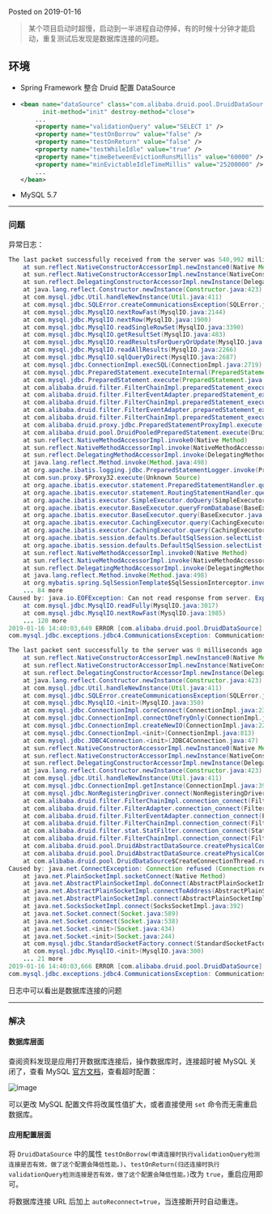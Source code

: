 Posted on 2019-01-16
> 某个项目启动时超慢，启动到一半进程自动停掉，有的时候十分钟才能启动，重复测试后发现是数据库连接的问题。

## 环境

- Spring Framework 整合 Druid 配置 DataSource

- ```xml
  <bean name="dataSource" class="com.alibaba.druid.pool.DruidDataSource"
        init-method="init" destroy-method="close">
      ...
      <property name="validationQuery" value="SELECT 1" />
      <property name="testOnBorrow" value="false" />
      <property name="testOnReturn" value="false" />
      <property name="testWhileIdle" value="true" />
      <property name="timeBetweenEvictionRunsMillis" value="60000" />
      <property name="minEvictableIdleTimeMillis" value="25200000" />
      ...
  </bean>
  ```

- MySQL 5.7

------

### 问题

异常日志：

```java
The last packet successfully received from the server was 540,992 milliseconds ago.  The last packet sent successfully to the server was 540,993 milliseconds ago.
	at sun.reflect.NativeConstructorAccessorImpl.newInstance0(Native Method)
	at sun.reflect.NativeConstructorAccessorImpl.newInstance(NativeConstructorAccessorImpl.java:62)
	at sun.reflect.DelegatingConstructorAccessorImpl.newInstance(DelegatingConstructorAccessorImpl.java:45)
	at java.lang.reflect.Constructor.newInstance(Constructor.java:423)
	at com.mysql.jdbc.Util.handleNewInstance(Util.java:411)
	at com.mysql.jdbc.SQLError.createCommunicationsException(SQLError.java:1117)
	at com.mysql.jdbc.MysqlIO.nextRowFast(MysqlIO.java:2144)
	at com.mysql.jdbc.MysqlIO.nextRow(MysqlIO.java:1900)
	at com.mysql.jdbc.MysqlIO.readSingleRowSet(MysqlIO.java:3390)
	at com.mysql.jdbc.MysqlIO.getResultSet(MysqlIO.java:483)
	at com.mysql.jdbc.MysqlIO.readResultsForQueryOrUpdate(MysqlIO.java:3096)
	at com.mysql.jdbc.MysqlIO.readAllResults(MysqlIO.java:2266)
	at com.mysql.jdbc.MysqlIO.sqlQueryDirect(MysqlIO.java:2687)
	at com.mysql.jdbc.ConnectionImpl.execSQL(ConnectionImpl.java:2719)
	at com.mysql.jdbc.PreparedStatement.executeInternal(PreparedStatement.java:2155)
	at com.mysql.jdbc.PreparedStatement.execute(PreparedStatement.java:1379)
	at com.alibaba.druid.filter.FilterChainImpl.preparedStatement_execute(FilterChainImpl.java:2931)
	at com.alibaba.druid.filter.FilterEventAdapter.preparedStatement_execute(FilterEventAdapter.java:440)
	at com.alibaba.druid.filter.FilterChainImpl.preparedStatement_execute(FilterChainImpl.java:2929)
	at com.alibaba.druid.filter.FilterEventAdapter.preparedStatement_execute(FilterEventAdapter.java:440)
	at com.alibaba.druid.filter.FilterChainImpl.preparedStatement_execute(FilterChainImpl.java:2929)
	at com.alibaba.druid.proxy.jdbc.PreparedStatementProxyImpl.execute(PreparedStatementProxyImpl.java:118)
	at com.alibaba.druid.pool.DruidPooledPreparedStatement.execute(DruidPooledPreparedStatement.java:493)
	at sun.reflect.NativeMethodAccessorImpl.invoke0(Native Method)
	at sun.reflect.NativeMethodAccessorImpl.invoke(NativeMethodAccessorImpl.java:62)
	at sun.reflect.DelegatingMethodAccessorImpl.invoke(DelegatingMethodAccessorImpl.java:43)
	at java.lang.reflect.Method.invoke(Method.java:498)
	at org.apache.ibatis.logging.jdbc.PreparedStatementLogger.invoke(PreparedStatementLogger.java:62)
	at com.sun.proxy.$Proxy32.execute(Unknown Source)
	at org.apache.ibatis.executor.statement.PreparedStatementHandler.query(PreparedStatementHandler.java:59)
	at org.apache.ibatis.executor.statement.RoutingStatementHandler.query(RoutingStatementHandler.java:73)
	at org.apache.ibatis.executor.SimpleExecutor.doQuery(SimpleExecutor.java:60)
	at org.apache.ibatis.executor.BaseExecutor.queryFromDatabase(BaseExecutor.java:267)
	at org.apache.ibatis.executor.BaseExecutor.query(BaseExecutor.java:137)
	at org.apache.ibatis.executor.CachingExecutor.query(CachingExecutor.java:96)
	at org.apache.ibatis.executor.CachingExecutor.query(CachingExecutor.java:77)
	at org.apache.ibatis.session.defaults.DefaultSqlSession.selectList(DefaultSqlSession.java:108)
	at org.apache.ibatis.session.defaults.DefaultSqlSession.selectList(DefaultSqlSession.java:102)
	at sun.reflect.NativeMethodAccessorImpl.invoke0(Native Method)
	at sun.reflect.NativeMethodAccessorImpl.invoke(NativeMethodAccessorImpl.java:62)
	at sun.reflect.DelegatingMethodAccessorImpl.invoke(DelegatingMethodAccessorImpl.java:43)
	at java.lang.reflect.Method.invoke(Method.java:498)
	at org.mybatis.spring.SqlSessionTemplate$SqlSessionInterceptor.invoke(SqlSessionTemplate.java:358)
	... 84 more
Caused by: java.io.EOFException: Can not read response from server. Expected to read 4 bytes, read 0 bytes before connection was unexpectedly lost.
	at com.mysql.jdbc.MysqlIO.readFully(MysqlIO.java:3017)
	at com.mysql.jdbc.MysqlIO.nextRowFast(MysqlIO.java:1985)
	... 120 more
2019-01-16 14:40:03,649 ERROR [com.alibaba.druid.pool.DruidDataSource] - create connection error
com.mysql.jdbc.exceptions.jdbc4.CommunicationsException: Communications link failure

The last packet sent successfully to the server was 0 milliseconds ago. The driver has not received any packets from the server.
	at sun.reflect.NativeConstructorAccessorImpl.newInstance0(Native Method)
	at sun.reflect.NativeConstructorAccessorImpl.newInstance(NativeConstructorAccessorImpl.java:62)
	at sun.reflect.DelegatingConstructorAccessorImpl.newInstance(DelegatingConstructorAccessorImpl.java:45)
	at java.lang.reflect.Constructor.newInstance(Constructor.java:423)
	at com.mysql.jdbc.Util.handleNewInstance(Util.java:411)
	at com.mysql.jdbc.SQLError.createCommunicationsException(SQLError.java:1117)
	at com.mysql.jdbc.MysqlIO.<init>(MysqlIO.java:350)
	at com.mysql.jdbc.ConnectionImpl.coreConnect(ConnectionImpl.java:2393)
	at com.mysql.jdbc.ConnectionImpl.connectOneTryOnly(ConnectionImpl.java:2430)
	at com.mysql.jdbc.ConnectionImpl.createNewIO(ConnectionImpl.java:2215)
	at com.mysql.jdbc.ConnectionImpl.<init>(ConnectionImpl.java:813)
	at com.mysql.jdbc.JDBC4Connection.<init>(JDBC4Connection.java:47)
	at sun.reflect.NativeConstructorAccessorImpl.newInstance0(Native Method)
	at sun.reflect.NativeConstructorAccessorImpl.newInstance(NativeConstructorAccessorImpl.java:62)
	at sun.reflect.DelegatingConstructorAccessorImpl.newInstance(DelegatingConstructorAccessorImpl.java:45)
	at java.lang.reflect.Constructor.newInstance(Constructor.java:423)
	at com.mysql.jdbc.Util.handleNewInstance(Util.java:411)
	at com.mysql.jdbc.ConnectionImpl.getInstance(ConnectionImpl.java:399)
	at com.mysql.jdbc.NonRegisteringDriver.connect(NonRegisteringDriver.java:334)
	at com.alibaba.druid.filter.FilterChainImpl.connection_connect(FilterChainImpl.java:148)
	at com.alibaba.druid.filter.FilterAdapter.connection_connect(FilterAdapter.java:786)
	at com.alibaba.druid.filter.FilterEventAdapter.connection_connect(FilterEventAdapter.java:38)
	at com.alibaba.druid.filter.FilterChainImpl.connection_connect(FilterChainImpl.java:142)
	at com.alibaba.druid.filter.stat.StatFilter.connection_connect(StatFilter.java:211)
	at com.alibaba.druid.filter.FilterChainImpl.connection_connect(FilterChainImpl.java:142)
	at com.alibaba.druid.pool.DruidAbstractDataSource.createPhysicalConnection(DruidAbstractDataSource.java:1360)
	at com.alibaba.druid.pool.DruidAbstractDataSource.createPhysicalConnection(DruidAbstractDataSource.java:1414)
	at com.alibaba.druid.pool.DruidDataSource$CreateConnectionThread.run(DruidDataSource.java:1649)
Caused by: java.net.ConnectException: Connection refused (Connection refused)
	at java.net.PlainSocketImpl.socketConnect(Native Method)
	at java.net.AbstractPlainSocketImpl.doConnect(AbstractPlainSocketImpl.java:350)
	at java.net.AbstractPlainSocketImpl.connectToAddress(AbstractPlainSocketImpl.java:206)
	at java.net.AbstractPlainSocketImpl.connect(AbstractPlainSocketImpl.java:188)
	at java.net.SocksSocketImpl.connect(SocksSocketImpl.java:392)
	at java.net.Socket.connect(Socket.java:589)
	at java.net.Socket.connect(Socket.java:538)
	at java.net.Socket.<init>(Socket.java:434)
	at java.net.Socket.<init>(Socket.java:244)
	at com.mysql.jdbc.StandardSocketFactory.connect(StandardSocketFactory.java:257)
	at com.mysql.jdbc.MysqlIO.<init>(MysqlIO.java:300)
	... 21 more
2019-01-16 14:40:03,666 ERROR [com.alibaba.druid.pool.DruidDataSource] - create connection error
com.mysql.jdbc.exceptions.jdbc4.CommunicationsException: Communications link failure
```

日志中可以看出是数据库连接的问题

------

### 解决

#### 数据库层面

查阅资料发现是应用打开数据库连接后，操作数据库时，连接超时被 MySQL 关闭了，查看 MySQL [官方文档](https://dev.mysql.com/doc/refman/5.7/en/server-system-variables.html#sysvar_wait_timeout)，查看超时配置：

<img src="https://tryme.wang/usr/images/sina/5cd95d48c2d05.jpg" alt="image" align="center">

可以更改 MySQL 配置文件将改属性值扩大，或者直接使用 `set` 命令而无需重启数据库。

#### 应用配置层面

将 `DruidDataSource` 中的属性 `testOnBorrow(申请连接时执行validationQuery检测连接是否有效，做了这个配置会降低性能。)`、`testOnReturn(归还连接时执行validationQuery检测连接是否有效，做了这个配置会降低性能。)`改为 `true`，重启应用即可。

将数据库连接 URL 后加上 `autoReconnect=true`，当连接断开时自动重连。